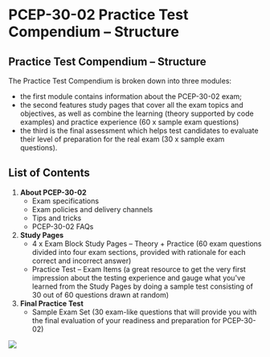 # PCEP-30-02 Practice Test Compendium – Structure

## Practice Test Compendium – Structure

The Practice Test Compendium is broken down into three modules:

* the first module contains information about the PCEP-30-02 exam;
* the second features study pages that cover all the exam topics and objectives, as well as combine the learning (theory supported by code examples) and practice experience (60 x sample exam questions)
* the third is the final assessment which helps test candidates to evaluate their level of preparation for the real exam (30 x sample exam questions).

## List of Contents

1. **About PCEP-30-02**
   * Exam specifications
   * Exam policies and delivery channels
   * Tips and tricks
   * PCEP-30-02 FAQs
2. **Study Pages**
   * 4 x Exam Block Study Pages – Theory + Practice (60 exam questions divided into four exam sections, provided with rationale for each correct and incorrect answer)
   * Practice Test – Exam Items (a great resource to get the very first impression about the testing experience and gauge what you've learned from the Study Pages by doing a sample test consisting of 30 out of 60 questions drawn at random)
3. **Final Practice Test**
   * Sample Exam Set (30 exam-like questions that will provide you with the final evaluation of your readiness and preparation for PCEP-30-02)

![](<../../.gitbook/assets/Practice Test Compendium – Structure.png>)
